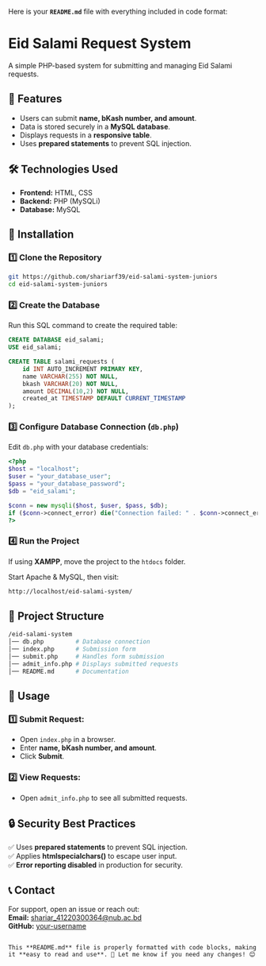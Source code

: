 Here is your **`README.md`** file with everything included in code format:


# Eid Salami Request System

A simple PHP-based system for submitting and managing Eid Salami requests.

## 🚀 Features
- Users can submit **name, bKash number, and amount**.
- Data is stored securely in a **MySQL database**.
- Displays requests in a **responsive table**.
- Uses **prepared statements** to prevent SQL injection.

## 🛠️ Technologies Used
- **Frontend:** HTML, CSS  
- **Backend:** PHP (MySQLi)  
- **Database:** MySQL  

## 📌 Installation

### 1️⃣ Clone the Repository  
```bash
git https://github.com/shariarf39/eid-salami-system-juniors
cd eid-salami-system-juniors
```

### 2️⃣ Create the Database  
Run this SQL command to create the required table:

```sql
CREATE DATABASE eid_salami;
USE eid_salami;

CREATE TABLE salami_requests (
    id INT AUTO_INCREMENT PRIMARY KEY,
    name VARCHAR(255) NOT NULL,
    bkash VARCHAR(20) NOT NULL,
    amount DECIMAL(10,2) NOT NULL,
    created_at TIMESTAMP DEFAULT CURRENT_TIMESTAMP
);
```

### 3️⃣ Configure Database Connection (`db.php`)  
Edit `db.php` with your database credentials:

```php
<?php
$host = "localhost";
$user = "your_database_user";
$pass = "your_database_password";
$db = "eid_salami";

$conn = new mysqli($host, $user, $pass, $db);
if ($conn->connect_error) die("Connection failed: " . $conn->connect_error);
?>
```

### 4️⃣ Run the Project  
If using **XAMPP**, move the project to the `htdocs` folder.  

Start Apache & MySQL, then visit:  

```bash
http://localhost/eid-salami-system/
```

## 📂 Project Structure  
```bash
/eid-salami-system
│── db.php         # Database connection
│── index.php      # Submission form
│── submit.php     # Handles form submission
│── admit_info.php # Displays submitted requests
│── README.md      # Documentation
```

## 📝 Usage  
### 1️⃣ Submit Request:
- Open `index.php` in a browser.
- Enter **name, bKash number, and amount**.
- Click **Submit**.

### 2️⃣ View Requests:
- Open `admit_info.php` to see all submitted requests.

## 🔒 Security Best Practices  
✅ Uses **prepared statements** to prevent SQL injection.  
✅ Applies **htmlspecialchars()** to escape user input.  
✅ **Error reporting disabled** in production for security.  

## 📞 Contact  
For support, open an issue or reach out:  
**Email:** shariar_41220300364@nub.ac.bd  
**GitHub:** [your-username](https://github.com/shariarf39/)  
```

This **README.md** file is properly formatted with code blocks, making it **easy to read and use**. 🚀 Let me know if you need any changes! 😊